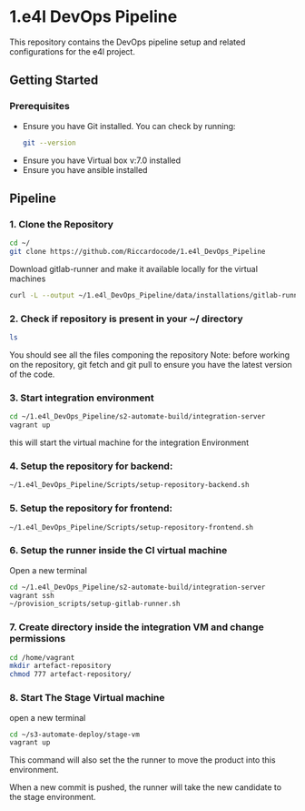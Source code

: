 # 1.e4l DevOps Pipeline

This repository contains the DevOps pipeline setup and related configurations for the e4l project.

## Getting Started

### Prerequisites

- Ensure you have Git installed. You can check by running:
  ```bash
  git --version
- Ensure you have Virtual box v:7.0 installed 
- Ensure you have ansible installed

## Pipeline
### 1. Clone the Repository
```bash
cd ~/
git clone https://github.com/Riccardocode/1.e4l_DevOps_Pipeline
```
Download gitlab-runner and make it available locally for the virtual machines
```bash
curl -L --output ~/1.e4l_DevOps_Pipeline/data/installations/gitlab-runner_17.5.3-1_amd64.deb https://gitlab-runner-downloads.s3.amazonaws.com/latest/deb/gitlab-runner_amd64.deb
```

### 2. Check if repository is present in your ~/ directory
```bash
ls
```
You should see all the files componing the repository
Note: before working on the repository, git fetch and git pull to ensure you have the latest version of the code.

### 3. Start integration environment
```bash
cd ~/1.e4l_DevOps_Pipeline/s2-automate-build/integration-server
vagrant up
```
this will start the virtual machine for the integration Environment


### 4. Setup the repository for backend:
```bash 
~/1.e4l_DevOps_Pipeline/Scripts/setup-repository-backend.sh
```


### 5. Setup the repository for frontend:
```bash
~/1.e4l_DevOps_Pipeline/Scripts/setup-repository-frontend.sh
```

### 6. Setup the runner inside the CI virtual machine
Open a new terminal
```bash 
cd ~/1.e4l_DevOps_Pipeline/s2-automate-build/integration-server
vagrant ssh
~/provision_scripts/setup-gitlab-runner.sh
```
### 7. Create directory inside the integration VM and change permissions
```bash 
cd /home/vagrant
mkdir artefact-repository
chmod 777 artefact-repository/
```

### 8. Start The Stage Virtual machine
open a new terminal
```bash
cd ~/s3-automate-deploy/stage-vm
vagrant up
```
This command will also set the the runner to move the product into this environment.

When a new commit is pushed, the runner will take the new candidate to the stage environment.